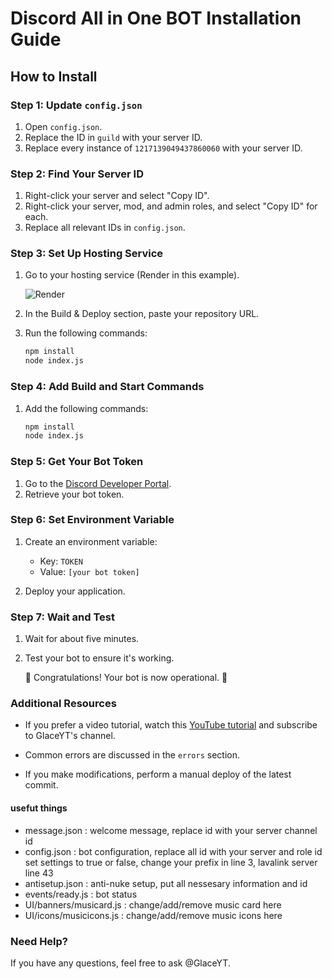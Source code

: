 

# Discord All in One BOT Installation Guide

## How to Install

### Step 1: Update `config.json`

1. Open `config.json`.
2. Replace the ID in `guild` with your server ID.
3. Replace every instance of `1217139049437860060` with your server ID.

### Step 2: Find Your Server ID

1. Right-click your server and select "Copy ID".
2. Right-click your server, mod, and admin roles, and select "Copy ID" for each.
3. Replace all relevant IDs in `config.json`.

### Step 3: Set Up Hosting Service

1. Go to your hosting service (Render in this example).

   ![Render](https://render.com/)

2. In the Build & Deploy section, paste your repository URL.
3. Run the following commands:
   ```bash
   npm install
   node index.js
   ```


### Step 4: Add Build and Start Commands

1. Add the following commands:
   ```bash
   npm install
   node index.js
   ```


### Step 5: Get Your Bot Token

1. Go to the [Discord Developer Portal](https://discord.com/developers/applications).
2. Retrieve your bot token.

### Step 6: Set Environment Variable

1. Create an environment variable:
   - Key: `TOKEN`
   - Value: `[your bot token]`
   

2. Deploy your application.

### Step 7: Wait and Test

1. Wait for about five minutes.
2. Test your bot to ensure it's working.

   🎉 Congratulations! Your bot is now operational. 🥳

### Additional Resources

- If you prefer a video tutorial, watch this [YouTube tutorial](https://www.youtube.com/watch?v=M_7TAJ9oqcs&t=12s) and subscribe to GlaceYT's channel.
  
- Common errors are discussed in the `errors` section.
- If you make modifications, perform a manual deploy of the latest commit.
#### usefut things
- message.json : welcome message, replace id with your server channel id
- config.json : bot configuration, replace all id with your server and role id set settings to true or false, change your prefix in line 3, lavalink server line 43
- antisetup.json : anti-nuke setup, put all nessesary information and id
- events/ready.js : bot status
- UI/banners/musicard.js : change/add/remove music card here
- UI/icons/musicicons.js : change/add/remove music icons here

### Need Help?

If you have any questions, feel free to ask @GlaceYT.
